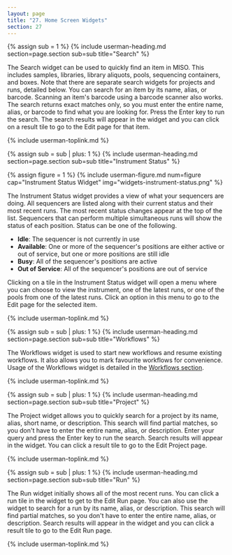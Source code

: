 ```yaml
---
layout: page
title: "27. Home Screen Widgets"
section: 27
---
```



{% assign sub = 1 %}
{% include userman-heading.md section=page.section sub=sub title="Search" %}

The Search widget can be used to quickly find an item in MISO. This includes samples, libraries, library aliquots,
pools, sequencing containers, and boxes. Note that there are separate search widgets for projects and runs, detailed
below. You can search for an item by its name, alias, or barcode. Scanning an item's barcode using a barcode scanner
also works. The search returns exact matches only, so you must enter the entire name, alias, or barcode to find what
you are looking for. Press the Enter key to run the search. The search results will appear in the widget and you can
click on a result tile to go to the Edit page for that item.

{% include userman-toplink.md %}


{% assign sub = sub | plus: 1 %}
{% include userman-heading.md section=page.section sub=sub title="Instrument Status" %}

{% assign figure = 1 %}
{% include userman-figure.md num=figure cap="Instrument Status Widget" img="widgets-instrument-status.png" %}

The Instrument Status widget provides a view of what your sequencers are doing. All sequencers are listed along with
their current status and their most recent runs. The most recent status changes appear at the top of the list.
Sequencers that can perform multiple simultaneous runs will show the status of each position. Status can be one of the
following.

* **Idle**: The sequencer is not currently in use
* **Available**: One or more of the sequencer's positions are either active or out of service, but one or more
  positions are still idle
* **Busy**: All of the sequencer's positions are active
* **Out of Service**: All of the sequencer's positions are out of service

Clicking on a tile in the Instrument Status widget will open a menu where you can choose to view the instrument, one of
the latest runs, or one of the pools from one of the latest runs. Click an option in this menu to go to the Edit page
for the selected item.

{% include userman-toplink.md %}


{% assign sub = sub | plus: 1 %}
{% include userman-heading.md section=page.section sub=sub title="Workflows" %}

The Workflows widget is used to start new workflows and resume existing workflows. It also allows you to mark favourite
workflows for convenience. Usage of the Workflows widget is detailed in the [Workflows section](workflows.html).

{% include userman-toplink.md %}


{% assign sub = sub | plus: 1 %}
{% include userman-heading.md section=page.section sub=sub title="Project" %}

The Project widget allows you to quickly search for a project by its name, alias, short name, or description. This
search will find partial matches, so you don't have to enter the entire name, alias, or description. Enter your query
and press the Enter key to run the search. Search results will appear in the widget. You can click a result tile to go
to the Edit Project page.

{% include userman-toplink.md %}


{% assign sub = sub | plus: 1 %}
{% include userman-heading.md section=page.section sub=sub title="Run" %}

The Run widget initially shows all of the most recent runs. You can click a run tile in the widget to get to the Edit
Run page. You can also use the widget to search for a run by its name, alias, or description. This search will find
partial matches, so you don't have to enter the entire name, alias, or description. Search results will appear in the
widget and you can click a result tile to go to the Edit Run page.

{% include userman-toplink.md %}

